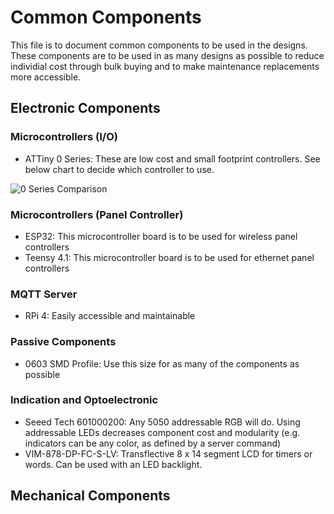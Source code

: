# Common Components
This file is to document common components to be used in the designs. These components are to be used in as many designs as possible to reduce individial cost through bulk buying and to make maintenance replacements more accessible.

## Electronic Components

### Microcontrollers (I/O)
* ATTiny 0 Series: These are low cost and small footprint controllers. See below chart to decide which controller to use.

![0 Series Comparison](https://daumemo.com/wp-content/uploads/2022/02/tinyAVR-ATtiny-seroes-0-microcontrollers-family-flash-and-pin-sizes-1200x549.png)

### Microcontrollers (Panel Controller)
* ESP32: This microcontroller board is to be used for wireless panel controllers
* Teensy 4.1: This microcontroller board is to be used for ethernet panel controllers

### MQTT Server
* RPi 4: Easily accessible and maintainable

### Passive Components
* 0603 SMD Profile: Use this size for as many of the components as possible

### Indication and Optoelectronic
* Seeed Tech 601000200: Any 5050 addressable RGB will do. Using addressable LEDs decreases component cost and modularity (e.g. indicators can be any color, as defined by a server command)
* VIM-878-DP-FC-S-LV: Transflective 8 x 14 segment LCD for timers or words. Can be used with an LED backlight.

## Mechanical Components
